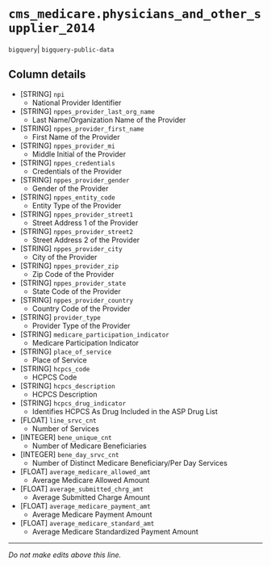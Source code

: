 # `cms_medicare.physicians_and_other_supplier_2014`
`bigquery`| `bigquery-public-data`

## Column details
* [STRING]    `npi`
  - National Provider Identifier
* [STRING]    `nppes_provider_last_org_name`
  - Last Name/Organization Name of the Provider
* [STRING]    `nppes_provider_first_name`
  - First Name of the Provider
* [STRING]    `nppes_provider_mi`
  - Middle Initial of the Provider
* [STRING]    `nppes_credentials`
  - Credentials of the Provider
* [STRING]    `nppes_provider_gender`
  - Gender of the Provider
* [STRING]    `nppes_entity_code`
  - Entity Type of the Provider
* [STRING]    `nppes_provider_street1`
  - Street Address 1 of the Provider
* [STRING]    `nppes_provider_street2`
  - Street Address 2 of the Provider
* [STRING]    `nppes_provider_city`
  - City of the Provider
* [STRING]    `nppes_provider_zip`
  - Zip Code of the Provider
* [STRING]    `nppes_provider_state`
  - State Code of the Provider
* [STRING]    `nppes_provider_country`
  - Country Code of the Provider
* [STRING]    `provider_type`
  - Provider Type of the Provider
* [STRING]    `medicare_participation_indicator`
  - Medicare Participation Indicator
* [STRING]    `place_of_service`
  - Place of Service
* [STRING]    `hcpcs_code`
  - HCPCS Code
* [STRING]    `hcpcs_description`
  - HCPCS Description
* [STRING]    `hcpcs_drug_indicator`
  - Identifies HCPCS As Drug Included in the ASP Drug List
* [FLOAT]     `line_srvc_cnt`
  - Number of Services
* [INTEGER]   `bene_unique_cnt`
  - Number of Medicare Beneficiaries
* [INTEGER]   `bene_day_srvc_cnt`
  - Number of Distinct Medicare Beneficiary/Per Day Services
* [FLOAT]     `average_medicare_allowed_amt`
  - Average Medicare Allowed Amount
* [FLOAT]     `average_submitted_chrg_amt`
  - Average Submitted Charge Amount
* [FLOAT]     `average_medicare_payment_amt`
  - Average Medicare Payment Amount
* [FLOAT]     `average_medicare_standard_amt`
  - Average Medicare Standardized Payment Amount

-------------------------------------------------------------------------------
*Do not make edits above this line.*
